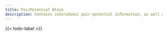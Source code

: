 ```yaml
---
title: PairPotential Block
description: Contains interatomic pair potential information, as well as specifying cutoff information
---
```


{{< todo-label >}}
